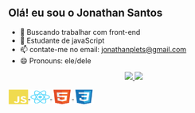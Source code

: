 ## Olá! eu sou o Jonathan Santos

- 🔭 Buscando trabalhar com front-end 
- 🌱 Estudante de javaScript
- 📫 contate-me no email: jonathanplets@gmail.com
- 😄 Pronouns: ele/dele

<div align="center">
  <a href="https://github.com/jonathanplets">
  <img height="180em" src="https://github-readme-stats.vercel.app/api?username=jonathanplets&show_icons=true&theme=dark&include_all_commits=true&count_private=true"/>
  <img height="180em" src="https://github-readme-stats.vercel.app/api/top-langs/?username=jonathanplets&layout=compact&langs_count=7&theme=dark"/>
</div>

<div style="display: inline_block"><br>
  <img align="center" alt="Jon-Js" height="30" width="40" src="https://raw.githubusercontent.com/devicons/devicon/master/icons/javascript/javascript-plain.svg">
  <img align="center" alt="Jon-React" height="30" width="40" src="https://raw.githubusercontent.com/devicons/devicon/master/icons/react/react-original.svg">
  <img align="center" alt="Jon-HTML" height="30" width="40" src="https://raw.githubusercontent.com/devicons/devicon/master/icons/html5/html5-original.svg">
  <img align="center" alt="Jon-CSS" height="30" width="40" src="https://raw.githubusercontent.com/devicons/devicon/master/icons/css3/css3-original.svg">

##

